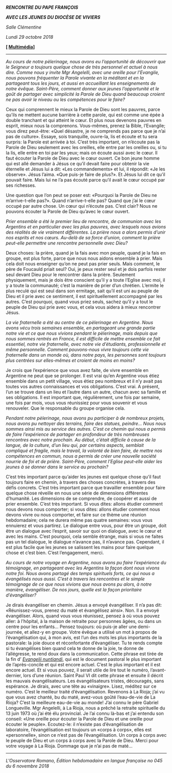 ***RENCONTRE DU PAPE FRANÇOIS***

***AVEC LES JEUNES DU DIOCÈSE DE VIVIERS***

*Salle Clémentine*

*Lundi 29 octobre 2018*

**\[ [Multimédia](http://w2.vatican.va/content/francesco/fr/events/event.dir.html/content/vaticanevents/fr/2018/10/29/giovani-diocesi-viviers.html)\]**

* * *

*Au cours de notre pèlerinage, nous avons eu l’opportunité de découvrir que le Seigneur a toujours quelque chose de très personnel et actuel à nous dire. Comme nous y invite Mgr Angelelli, avec une oreille pour l’Evangile, nous pouvons fréquenter la Parole vivante en la méditant et en la partageant tous les jours, et aussi en accueillant les enseignements de notre évêque. Saint-Père, comment donner aux jeunes l’opportunité et le goût de partager avec simplicité la Parole de Dieu quand beaucoup croient ne pas avoir le niveau ou les compétences pour le faire?*

Ceux qui comprennent le mieux la Parole de Dieu sont les pauvres, parce qu’ils ne mettent aucune barrière à cette parole, qui est comme une épée à double tranchant et qui atteint le cœur. Et plus nous devenons pauvres en esprit, mieux nous la comprenons. Vous-mêmes, prenez la Bible, l’Evangile; vous direz peut-être: «Quel désastre, je ne comprends pas parce que je n’ai pas de culture». Essaye, sois tranquille, ouvre-la, lis et écoute et tu sera surpris: la Parole est arrivée à toi. C’est très important, on n’écoute pas la Parole de Dieu seulement avec les oreilles, elle entre par les oreilles ou, si tu la lis, elle entre en toi par les yeux; mais on écoute aussi avec le cœur. Il faut écouter la Parole de Dieu avec le cœur ouvert. Ce bon jeune homme qui est allé demander à Jésus ce qu’il devait faire pour obtenir la vie éternelle et Jésus lui a dit: «Les commandements» et lui, il répondit: «Je les observe». Jésus l’aima. «Que puis-je faire de plus?». Et Jésus lui dit ce qu’il pouvait faire. Mais lui ne l’a pas écouté parce qu’il avait le cœur occupé par ses richesses.

Une question que l’on peut se poser est: «Pourquoi la Parole de Dieu ne m’arrive-t-elle pas?». Quand n’arrive-t-elle pas? Quand que j’ai le cœur occupé par autre chose. Un cœur qui n’écoute pas. C’est clair? Nous ne pouvons écouter la Parole de Dieu qu’avec le cœur ouvert.

*Prier ensemble a été le premier lieu de rencontre, de communion avec les Argentins et en particulier avec les plus pauvres, avec lesquels nous avions des réalités de vie vraiment différentes. La prière nous a alors permis d’unir nos esprits et nos cœurs. Au-delà de sa force d’union, comment la prière peut-elle permettre une rencontre personnelle avec Dieu?*

Deux choses: la prière, quand je la fais avec mon peuple, quand je la fais en groupe, est plus forte, parce que nous nous aidons ensemble à prier. Mais cela doit nous enseigner qu’on ne peut pas prier seuls. Mais comment, le père de Foucauld priait seul? Oui, je peux rester seul et je dois parfois rester seul devant Dieu pour le rencontrer dans la prière. Seulement physiquement, mais je dois être conscient qu’il y a toute l’Eglise avec moi, il y a toute la communauté; c’est la manière de prier d’un chrétien. L’ermite le plus reculé qui est seul dans son ermitage, sait qu’il est uni au peuple de Dieu et il prie avec ce sentiment, il est spirituellement accompagné par les autres. C’est pourquoi, quand vous priez seuls, sachez qu’il y a tout le peuple de Dieu qui prie avec vous, et cela vous aidera à mieux rencontrer Jésus.

*La vie fraternelle a été au centre de ce pèlerinage en Argentine. Nous avons vécu trois semaines ensemble, en partageant une grande partie notre vie et ce que nous vivions pendant le pèlerinage, mais depuis que nous sommes rentrés en France, il est difficile de mettre ensemble ce fait essentiel, notre vie fraternelle, avec notre vie d’étudiants, professionnelle et même personnelle. Comment pouvons-nous vivre toujours cette vie fraternelle dans un monde où, dans notre pays, les personnes sont toujours plus centrées sur elles-mêmes et croient de moins en moins?*

Je crois que l’expérience que vous avez faite, de vivre ensemble en Argentine ne peut que se prolonger. Il est vrai qu’en Argentine vous étiez ensemble dans un petit village, vous étiez peu nombreux et il n’y avait pas toutes vos autres connaissances et vos obligations. C’est vrai. A présent, l’un se trouve dans un lieu et l’autre dans un autre, chacun avec sa famille et ses obligations. Il est important que, régulièrement, une fois par semaine, une fois par mois, vous vous réunissiez pour vous souvenir et vous renouveler. Que le responsable du groupe organise cela.

*Pendant notre pèlerinage, nous avons pu participer à de nombreux projets, nous avons pu nettoyer des terrains, faire des statues, peindre… Nous nous sommes ainsi mis au service des autres. C’est ce chemin qui nous a permis de faire l’expérience de partager en profondeur de très nombreuses rencontres avec notre prochain. Au début, c’était difficile à cause de la langue, de la culture, d’un lieu qui, par certains aspects, semblait compliqué et fragile, mais le travail, la volonté de bien faire, de mettre nos compétences en commun, nous a permis de créer une nouvelle société nourrie de foi et de prière. Saint-Père, comment l’Eglise peut-elle aider les jeunes à se donner dans le service au prochain?*

C’est très important parce qu’aider les jeunes est quelque chose qu’il faut toujours faire en chemin, à travers des choses concrètes, à travers des défis concrets. C’est très important parce que travailler ensemble pour faire quelque chose réveille en nous une série de dimensions différentes d’humanité. Les dimensions de se comprendre, de coopérer et aussi de prier ensemble. C’est très important. Si vous dites: allons étudier comment nous devons nous comporter; si vous dites: allons étudier comment nous devons vivre ou nous comporter, et faire sur ce thème une réunion hebdomadaire; cela ne durera même pas quatre semaines: vous vous ennuierez et vous partirez. Le dialogue entre vous, pour être un groupe, doit être un dialogue avec l’esprit, savoir sur quoi on dialogue, avec le cœur et avec les mains. C’est pourquoi, cela semble étrange, mais si vous ne faites pas un tel dialogue, le dialogue n’avance pas, il n’avance pas. Cependant, il est plus facile que les jeunes se salissent les mains pour faire quelque chose et c’est bien. C’est l’engagement, merci.

*Au cours de notre voyage en Argentine, nous avons pu faire l’expérience du témoignage, en partageant avec les Argentins la façon dont nous vivons notre foi. Nous avons partagé des temps spirituels forts, ce qui nous a évangélisés nous aussi. C’est à travers les rencontres et le simple témoignage de ce que nous vivions que nous avons pu alors, à notre manière, évangéliser. De nos jours, quelle est la façon prioritaire d’évangéliser?*

Je dirais évangéliser en chemin. Jésus a envoyé évangéliser. Il n’a pas dit: «Réunissez-vous, prenez du maté et évangélisez ainsi». Non. Il a envoyé évangéliser. Alors, quand vous vous réunissez, pensez à où vous pouvez aller: à l’hôpital, à la maison de retraite pour personnes âgées, ou dans un centre pour les enfants… Pensez toujours: où puis-je aller une demi-journée, et allez-y en groupe. Votre évêque a utilisé un mot à propos de l’évangélisation qui, à mon avis, est l’un des mots les plus importants de la pastorale: la joie douce et réconfortante d’évangéliser. Tu te rends compte si tu évangélises bien quand cela te donne de la joie, te donne de l’allégresse, te rend doux dans la communication. Cette phrase est tirée de la fin d’ *[Evangelii nuntiandi](http://w2.vatican.va/content/paul-vi/fr/apost_exhortations/documents/hf_p-vi_exh_19751208_evangelii-nuntiandi.html)*, qui est le document pastoral le plus important de l’après-concile et qui est encore actuel. C’est le plus important et il est encore actuel. Et si vous pouvez, il serait utile de lire tout le numéro, l’avant-dernier, lors d’une réunion. Saint Paul VI dit cette phrase et ensuite il décrit les mauvais évangélisateurs. Les évangélisateurs tristes, découragés, sans espérance. Je dirais, avec une tête au «vinaigre». Lisez, méditez sur ce numéro. C’est le meilleur traité d’évangélisation. Revenons à La Rioja; j’ai vu que vous avez chanté, bu du maté, avez-vous goûté l’eau-de-vie de La Rioja? C’est la meilleure eau-de-vie au monde! J’ai connu le père Gabriel Longueville. Mgr Angelelli, à La Rioja, nous a prêché la retraite spirituelle du 13 juin 1973 où j’ai été élu provincial. Je l’ai connu là-bas et j’ai entendu son conseil: «Une oreille pour écouter la Parole de Dieu et une oreille pour écouter le peuple». Ecoutez-le: il n’existe pas d’évangélisation de laboratoire, l’évangélisation est toujours un «corps à corps», elles est «personnelle», sinon ce n’est pas de l’évangélisation. Un corps à corps avec le peuple de Dieu et un corps à corps avec la Parole de Dieu. Merci pour votre voyage à La Rioja. Dommage que je n’ai pas de maté…

* * *

*L'Osservatore Romano, Édition hebdomadaire en langue française no 045 du 6 novembre 2018*